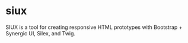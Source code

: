 # siux
SIUX is a tool for creating responsive HTML prototypes with Bootstrap + Synergic UI, Silex, and Twig.
